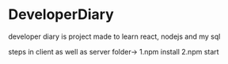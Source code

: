 # DeveloperDiary
developer diary is project made to learn react, nodejs and my sql

steps in client as well as server folder->
1.npm install
2.npm start
